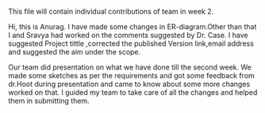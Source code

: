 This file will contain individual contributions of team in week 2.

Hi, this is Anurag. I have made some changes in ER-diagram.Other than that I and Sravya had worked on the comments suggested by Dr. Case. I have suggested Project tittle ,corrected the published Version link,email address and suggested the aim under the scope. 


Our team did presentation on what we have done till the second week. We made some sketches as per the requirements and got some feedback from dr.Hoot during presentation and came to know about some more changes worked on that. I guided my team to take care of all the changes and helped them in submitting them.